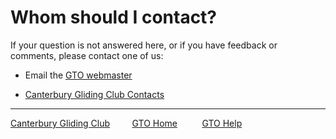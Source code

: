 # Whom should I contact?

If your question is not answered here, or if you have feedback or comments, please contact one of us:

* Email the [GTO webmaster](mailto:awalls@walls.net.nz?subject=GlideTime%20Online%20Support)

* [Canterbury Gliding Club Contacts](https://canterburyglidingclub.nz/contact/)

___
[Canterbury Gliding Club](https://canterburyglidingclub.nz/) &nbsp;&nbsp;&nbsp;&nbsp;&nbsp;&nbsp;&nbsp;&nbsp;[GTO Home](https://canterburyglidingclub.nz/gto) &nbsp;&nbsp;&nbsp;&nbsp;&nbsp;&nbsp;&nbsp;&nbsp; [GTO Help](https://gto.walls.net.nz:4443/gtodocs/)

